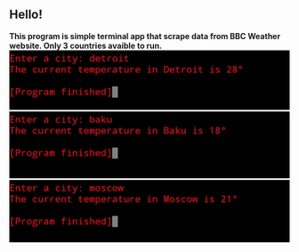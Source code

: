 <h2>Hello!</h2>
<b>This program is simple terminal app that scrape data from BBC Weather website. Only 3 countries avaible to run.</b>

<img src="detroit.jpg">
<img src="baku.jpg">
<img src="moscow.jpg">
